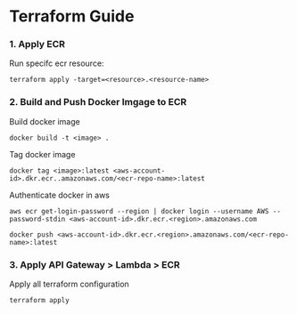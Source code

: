 # Terraform Guide

### 1. Apply ECR

Run specifc ecr resource:

```
terraform apply -target=<resource>.<resource-name>
```

### 2. Build and Push Docker Imgage to ECR

Build docker image

```
docker build -t <image> .
```

Tag docker image

```
docker tag <image>:latest <aws-account-id>.dkr.ecr..amazonaws.com/<ecr-repo-name>:latest
```

Authenticate docker in aws

```
aws ecr get-login-password --region | docker login --username AWS --password-stdin <aws-account-id>.dkr.ecr.<region>.amazonaws.com
```

```
docker push <aws-account-id>.dkr.ecr.<region>.amazonaws.com/<ecr-repo-name>:latest
```

### 3. Apply API Gateway > Lambda > ECR

Apply all terraform configuration

```
terraform apply
```
